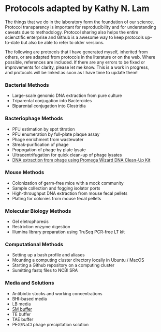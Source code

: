 # Protocols adapted by Kathy N. Lam

The things that we do in the laboratory form the foundation of our science. Protocol transparency is important for reproducibility and for understanding caveats due to methodology. Protocol sharing also helps the entire scienctific enterprise and Github is a awesome way to keep protocols up-to-date but also be able to refer to older versions. 

The following are protocols that I have generated myself, inherited from others, or are adapted from protocols in the literature or on the web. Where possible, references are included. If there are any errors to be fixed or improvements for clarity, please let me know. This is a work in progress, and protocols will be linked as soon as I have time to update them! 


### Bacterial Methods
- Large-scale genomic DNA extraction from pure culture
- Triparental conjugation into Bacteroides
- Biparental conjugation into Clostridia


### Bacteriophage Methods
- PFU estimation by spot titration
- PFU enumeration by full-plate plaque assay
- Phage enrichment from wastewater
- Streak-purification of phage
- Propogation of phage by plate lysate
- Ultracentrifugation for quick clean-up of phage lysates
- [DNA extraction from phage using Promega Wizard DNA Clean-Up Kit](dna_extraction_phage_wizard_kit.md)


### Mouse Methods
- Colonization of germ-free mice with a mock community
- Sample collection and fogging isolator ports
- High-throughput DNA extraction from mouse fecal pellets
- Plating for colonies from mouse fecal pellets

### Molecular Biology Methods
- Gel eletrophoresis
- Restriction enzyme digestion
- Illumina library preparation using TruSeq PCR-free LT kit


### Computational Methods
- Setting up a bash profile and aliases
- Mounting a computing cluster directory locally in Ubuntu / MacOS
- Starting a Github repository on a computing cluster
- Sumitting fastq files to NCBI SRA


### Media and Solutions
- Antibiotic stocks and working concentrations
- BHI-based media
- LB media
- [SM buffer](SM_buffer.md)
- TE buffer
- TAE buffer
- PEG/NaCl phage precipitation solution
